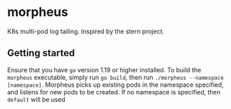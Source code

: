 # morpheus
K8s multi-pod log tailing. Inspired by the stern project.

## Getting started
Ensure that you have `go` version 1.19 or higher installed. To build the `morpheus` executable, simply run `go build`, then run `./morpheus --namespace [namespace]`. Morpheus picks up
existing pods in the namespace specified, and listens for new pods to be created. If no namespace is specified, then `default` will be used
